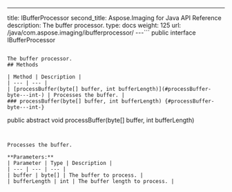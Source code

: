 ---
title: IBufferProcessor
second_title: Aspose.Imaging for Java API Reference
description: The buffer processor.
type: docs
weight: 125
url: /java/com.aspose.imaging/ibufferprocessor/
---```
public interface IBufferProcessor
```

The buffer processor.
## Methods

| Method | Description |
| --- | --- |
| [processBuffer(byte[] buffer, int bufferLength)](#processBuffer-byte---int-) | Processes the buffer. |
### processBuffer(byte[] buffer, int bufferLength) {#processBuffer-byte---int-}
```
public abstract void processBuffer(byte[] buffer, int bufferLength)
```


Processes the buffer.

**Parameters:**
| Parameter | Type | Description |
| --- | --- | --- |
| buffer | byte[] | The buffer to process. |
| bufferLength | int | The buffer length to process. |

